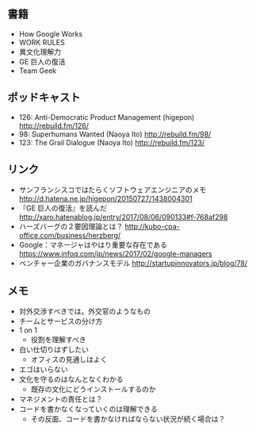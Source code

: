 ## 書籍

- How Google Works
- WORK RULES
- 異文化理解力
- GE 巨人の復活
- Team Geek

## ポッドキャスト

- 126: Anti-Democratic Product Management (higepon) http://rebuild.fm/126/
- 98: Superhumans Wanted (Naoya Ito) http://rebuild.fm/98/
- 123: The Grail Dialogue (Naoya Ito) http://rebuild.fm/123/

## リンク

- サンフランシスコではたらくソフトウェアエンジニアのメモ http://d.hatena.ne.jp/higepon/20150727/1438004301
- 『GE 巨人の復活』を読んだ http://xaro.hatenablog.jp/entry/2017/08/06/090133#f-768af298
- ハーズバーグの２要因理論とは？ http://kubo-cpa-office.com/business/herzberg/
- Google：マネージャはやはり重要な存在である https://www.infoq.com/jp/news/2017/02/google-managers
- ベンチャー企業のガバナンスモデル http://startupinnovators.jp/blog/78/

## メモ

- 対外交渉すべきでは。外交官のようなもの
- チームとサービスの分け方
- 1 on 1
  - 役割を理解すべき
- 白い仕切りはずしたい
  - オフィスの見通しはよく
- エゴはいらない
- 文化を守るのはなんとなくわかる
  - 既存の文化にどうインストールするのか
- マネジメントの責任とは？
- コードを書かなくなっていくのは理解できる
  - その反面、コードを書かなければならない状況が続く場合は？
